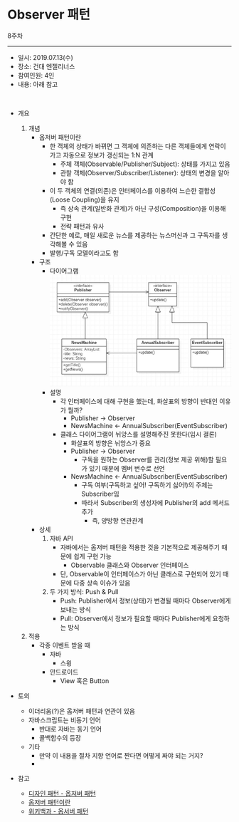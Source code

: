 Observer 패턴
===========
8주차
- - - - - -
* 일시: 2019.07.13(수)
* 장소: 건대 엔젤리너스
* 참여인원: 4인
* 내용: 아래 참고
</br>

* 개요
	1. 개념
		* 옵저버 패턴이란
			* 한 객체의 상태가 바뀌면 그 객체에 의존하는 다른 객체들에게 연락이 가고 자동으로 정보가 갱신되는 1:N 관계
				* 주체 객체(Observable/Publisher/Subject): 상태를 가지고 있음
				* 관찰 객체(Observer/Subscriber/Listener): 상태의 변경을 알아야 함
			* 이 두 객체의 연결(의존)은 인터페이스를 이용하여 느슨한 결합성(Loose Coupling)을 유지
				* 즉 상속 관계(일반화 관계)가 아닌 구성(Composition)을 이용해 구현
				* 전략 패턴과 유사
			* 간단한 예로, 매일 새로운 뉴스를 제공하는 뉴스머신과 그 구독자를 생각해볼 수 있음
			* 발행/구독 모델이라고도 함
		* 구조
			* 다이어그램  
			![observer](./img/observer.jpg)
			* 설명
				* 각 인터페이스에 대해 구현을 했는데, 화살표의 방향이 반대인 이유가 뭘까?
					* Publisher → Observer
					* NewsMachine ← AnnualSubscriber(EventSubscriber)
				* 클래스 다이어그램이 뉘앙스를 설명해주진 못한다(임시 결론)
					* 화살표의 방향은 뉘앙스가 중요
					* Publisher → Observer
						* 구독을 원하는 Observer를 관리(정보 제공 위해)할 필요가 있기 때문에 멤버 변수로 선언
					* NewsMachine ← AnnualSubscriber(EventSubscriber)
						* 구독 여부(구독하고 싶어! 구독하기 싫어!)의 주체는 Subscriber임
						* 따라서 Subscriber의 생성자에 Publisher의 add 메서드 추가
							* 즉, 양방향 연관관계
		* 상세
			1. 자바 API
				* 자바에서는 옵저버 패턴을 적용한 것을 기본적으로 제공해주기 때문에 쉽게 구현 가능
					* Observable 클래스와 Observer 인터페이스
				* 단, Observable이 인터페이스가 아닌 클래스로 구현되어 있기 때문에 다중 상속 이슈가 있음
			2. 두 가지 방식: Push & Pull
				* Push: Publisher에서 정보(상태)가 변경될 때마다 Observer에게 보내는 방식
				* Pull: Observer에서 정보가 필요할 때마다 Publisher에게 요청하는 방식
	2. 적용
		* 각종 이벤트 받을 때
			* 자바
				* 스윙
			* 안드로이드
				* View 혹은 Button

* 토의
	* 이더리움(?)은 옵저버 패턴과 연관이 있음
	* 자바스크립트는 비동기 언어
		* 반대로 자바는 동기 언어
		* 콜백함수의 등장
	* 기타
		* 만약 이 내용을 절차 지향 언어로 짠다면 어떻게 짜야 되는 거지?
		* 

* 참고
	* [디자인 패턴 - 옵저버 패턴](https://flowarc.tistory.com/entry/%EB%94%94%EC%9E%90%EC%9D%B8-%ED%8C%A8%ED%84%B4-%EC%98%B5%EC%A0%80%EB%B2%84-%ED%8C%A8%ED%84%B4Observer-Pattern)
	* [옵저버 패턴이란](https://gmlwjd9405.github.io/2018/07/08/observer-pattern.html)
	* [위키백과 - 옵서버 패턴](https://ko.wikipedia.org/wiki/%EC%98%B5%EC%84%9C%EB%B2%84_%ED%8C%A8%ED%84%B4)